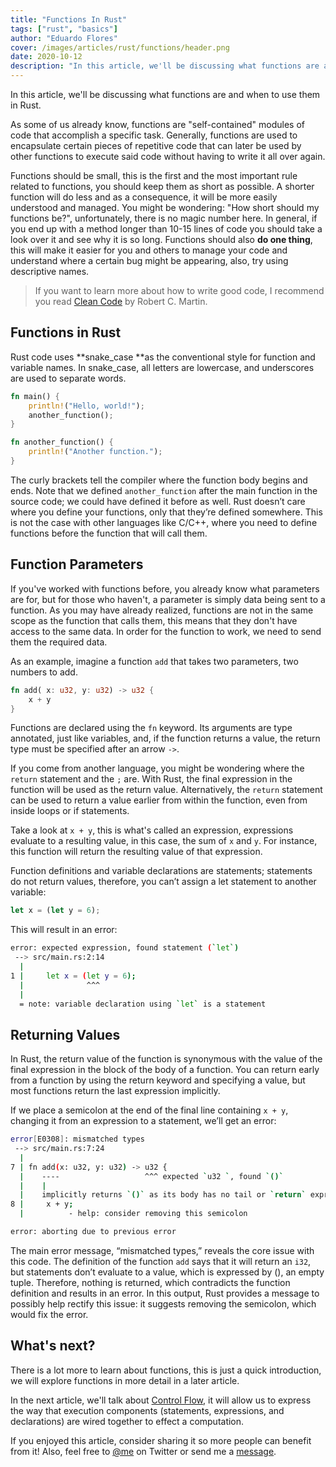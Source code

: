 ```yaml
---
title: "Functions In Rust"
tags: ["rust", "basics"]
author: "Eduardo Flores"
cover: /images/articles/rust/functions/header.png
date: 2020-10-12
description: "In this article, we'll be discussing what functions are and when to use them in Rust."
---
```


In this article, we'll be discussing what functions are and when to use them in Rust.

As some of us already know, functions are "self-contained" modules of code that accomplish a specific task. Generally, functions are used to encapsulate certain pieces of repetitive code that can later be used by other functions to execute said code without having to write it all over again.

Functions should be small, this is the first and the most important rule related to functions, you should keep them as short as possible. A shorter function will do less and as a consequence, it will be more easily understood and managed. You might be wondering: "How short should my functions be?", unfortunately, there is no magic number here. In general, if you end up with a method longer than 10-15 lines of code you should take a look over it and see why it is so long. Functions should also **do one thing**, this will make it easier for you and others to manage your code and understand where a certain bug might be appearing, also, try using descriptive names.

> If you want to learn more about how to write good code, I recommend you read [Clean Code](https://www.amazon.com/Clean-Code-Handbook-Software-Craftsmanship/dp/0132350882) by Robert C. Martin.

## Functions in Rust

Rust code uses **snake_case **as the conventional style for function and variable names. In snake_case, all letters are lowercase, and underscores are used to separate words.

```rust
fn main() {
    println!("Hello, world!");
    another_function();
}

fn another_function() {
    println!("Another function.");
}
```

The curly brackets tell the compiler where the function body begins and ends. Note that we defined `another_function` after the main function in the source code; we could have defined it before as well. Rust doesn’t care where you define your functions, only that they’re defined somewhere. This is not the case with other languages like C/C++, where you need to define functions before the function that will call them.

## Function Parameters

If you've worked with functions before, you already know what parameters are for, but for those who haven't, a parameter is simply data being sent to a function. As you may have already realized, functions are not in the same scope as the function that calls them, this means that they don't have access to the same data. In order for the function to work, we need to send them the required data.

As an example, imagine a function `add` that takes two parameters, two numbers to add.

```rust
fn add( x: u32, y: u32) -> u32 {
    x + y
}
```

Functions are declared using the `fn` keyword. Its arguments are type annotated, just like variables, and, if the function returns a value, the return type must be specified after an arrow `->`.

If you come from another language, you might be wondering where the `return` statement and the `;` are. With Rust, the final expression in the function will be used as the return value. Alternatively, the `return` statement can be used to return a value earlier from within the function, even from inside loops or if statements.

Take a look at `x + y`, this is what's called an expression, expressions evaluate to a resulting value, in this case, the sum of `x` and `y`. For instance, this function will return the resulting value of that expression.

Function definitions and variable declarations are statements; statements do not return values, therefore, you can’t assign a let statement to another variable:

```rust
let x = (let y = 6);
```

This will result in an error:

```bash
error: expected expression, found statement (`let`)
 --> src/main.rs:2:14
  |
1 |     let x = (let y = 6);
  |              ^^^
  |
  = note: variable declaration using `let` is a statement
```

## Returning Values

In Rust, the return value of the function is synonymous with the value of the final expression in the block of the body of a function. You can return early from a function by using the return keyword and specifying a value, but most functions return the last expression implicitly.

If we place a semicolon at the end of the final line containing `x + y`, changing it from an expression to a statement, we’ll get an error:

```bash
error[E0308]: mismatched types
 --> src/main.rs:7:24
  |
7 | fn add(x: u32, y: u32) -> u32 {
  |    ----                   ^^^ expected `u32 `, found `()`
  |    |
  |    implicitly returns `()` as its body has no tail or `return` expression
8 |     x + y;
  |          - help: consider removing this semicolon

error: aborting due to previous error
```

The main error message, “mismatched types,” reveals the core issue with this code. The definition of the function `add` says that it will return an `i32`, but statements don’t evaluate to a value, which is expressed by (), an empty tuple. Therefore, nothing is returned, which contradicts the function definition and results in an error. In this output, Rust provides a message to possibly help rectify this issue: it suggests removing the semicolon, which would fix the error.

## What's next?

There is a lot more to learn about functions, this is just a quick introduction, we will explore functions in more detail in a later article.

In the next article, we'll talk about [Control Flow](/articles/controlflow), it will allow us to express the way that execution components (statements, expressions, and declarations) are wired together to effect a computation.

If you enjoyed this article, consider sharing it so more people can benefit from it! Also, feel free to [@me](https://twitter.com/edfloreshz) on Twitter or send me a [message](https://t.me/edfloreshz).
